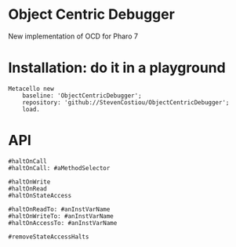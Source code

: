 # Object Centric Debugger
New implementation of OCD for Pharo 7

# Installation: do it in a playground
```Smalltalk
Metacello new
    baseline: 'ObjectCentricDebugger';
    repository: 'github://StevenCostiou/ObjectCentricDebugger';
    load.
 ```
 
 # API
```Smalltalk
#haltOnCall
#haltOnCall: #aMethodSelector

#haltOnWrite
#haltOnRead
#haltOnStateAccess

#haltOnReadTo: #anInstVarName
#haltOnWriteTo: #anInstVarName
#haltOnAccessTo: #anInstVarName

#removeStateAccessHalts
```
    
   
